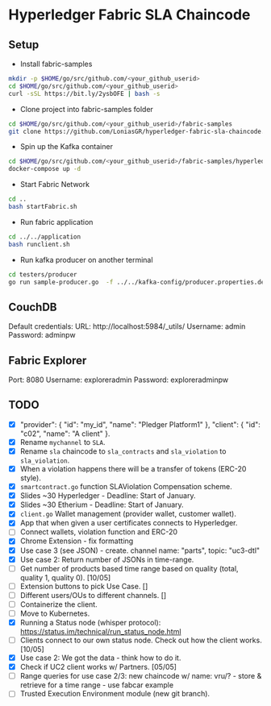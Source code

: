 # Hyperledger Fabric SLA Chaincode

## Setup

- Install fabric-samples

```bash
mkdir -p $HOME/go/src/github.com/<your_github_userid>
cd $HOME/go/src/github.com/<your_github_userid>
curl -sSL https://bit.ly/2ysbOFE | bash -s
```

- Clone project into fabric-samples folder

```bash
cd $HOME/go/src/github.com/<your_github_userid>/fabric-samples
git clone https://github.com/LoniasGR/hyperledger-fabric-sla-chaincode.git
```

- Spin up the Kafka container

```bash
cd $HOME/go/src/github.com/<your_github_userid>/fabric-samples/hyperledger-fabric-sla-chaincode/docker
docker-compose up -d
```

- Start Fabric Network

```bash
cd ..
bash startFabric.sh
```

- Run fabric application

```bash
cd ../../application
bash runclient.sh
```

- Run kafka producer on another terminal

```bash
cd testers/producer
go run sample-producer.go  -f ../../kafka-config/producer.properties.dev
```

## CouchDB

Default credentials:
URL: http://localhost:5984/\_utils/
Username: admin
Password: adminpw

## Fabric Explorer
Port: 8080
Username: exploreradmin
Password: exploreradminpw
## TODO

- [x] "provider": { "id": "my_id", "name": "Pledger Platform1" }, "client": { "id": "c02", "name": "A client" }.
- [x] Rename `mychannel` to `SLA`.
- [x] Rename `sla` chaincode to `sla_contracts` and `sla_violation` to `sla_violation`.
- [x] When a violation happens there will be a transfer of tokens (ERC-20 style).
- [x] `smartcontract.go` function SLAViolation Compensation scheme.
- [x] Slides ~30 Hyperledger - Deadline: Start of January.
- [x] Slides ~30 Etherium - Deadline: Start of January.
- [x] `client.go` Wallet management (provider wallet, customer wallet).
- [x] App that when given a user certificates connects to Hyperledger.
- [ ] Connect wallets, violation function and ERC-20
- [x] Chrome Extension - fix formatting
- [x] Use case 3 (see JSON) - create. channel name: "parts", topic: "uc3-dtl"
- [x] Use case 2: Return number of JSONs in time-range.
- [ ] Get number of products based time range based on quality (total, quality 1, quality 0). [10/05]
- [ ] Extension buttons to pick Use Case. []
- [ ] Different users/OUs to different channels. []
- [ ] Containerize the client.
- [ ] Move to Kubernetes.
- [x] Running a Status node (whisper protocol): https://status.im/technical/run_status_node.html
- [ ] Clients connect to our own status node. Check out how the client works. [10/05]
- [x] Use case 2: We got the data - think how to do it.
- [x] Check if UC2 client works w/ Partners. [05/05]
- [ ] Range queries for use case 2/3: new chaincode w/ name: vru/? - store & retrieve for a time range - use fabcar example
- [ ] Trusted Execution Environment module (new git branch).
